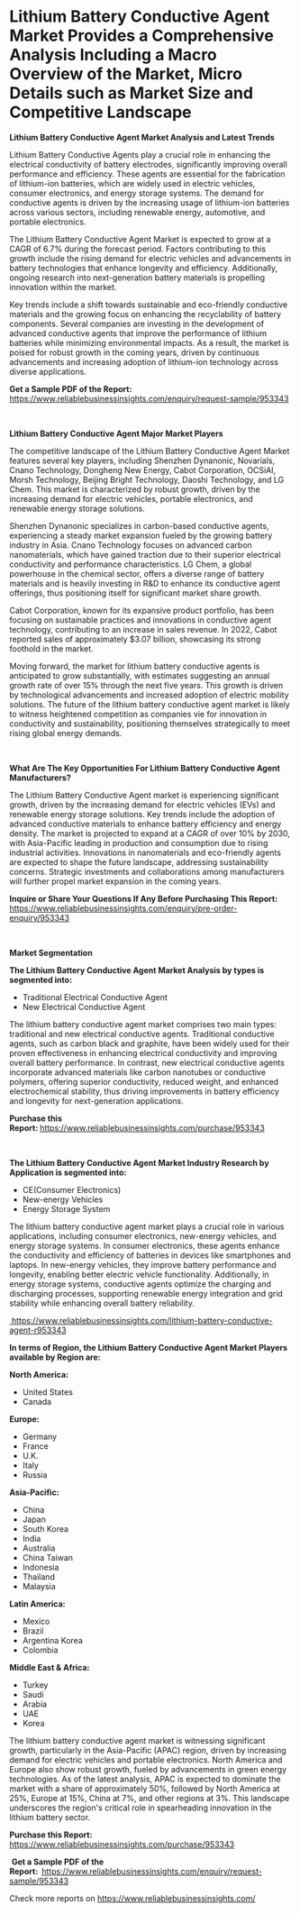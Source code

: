 <p><h1>Lithium Battery Conductive Agent Market Provides a Comprehensive Analysis Including a Macro Overview of the Market, Micro Details such as Market Size and Competitive Landscape</h1></p><p><strong>Lithium Battery Conductive Agent Market Analysis and Latest Trends</strong></p>
<p><p>Lithium Battery Conductive Agents play a crucial role in enhancing the electrical conductivity of battery electrodes, significantly improving overall performance and efficiency. These agents are essential for the fabrication of lithium-ion batteries, which are widely used in electric vehicles, consumer electronics, and energy storage systems. The demand for conductive agents is driven by the increasing usage of lithium-ion batteries across various sectors, including renewable energy, automotive, and portable electronics.</p><p>The Lithium Battery Conductive Agent Market is expected to grow at a CAGR of 6.7% during the forecast period. Factors contributing to this growth include the rising demand for electric vehicles and advancements in battery technologies that enhance longevity and efficiency. Additionally, ongoing research into next-generation battery materials is propelling innovation within the market. </p><p>Key trends include a shift towards sustainable and eco-friendly conductive materials and the growing focus on enhancing the recyclability of battery components. Several companies are investing in the development of advanced conductive agents that improve the performance of lithium batteries while minimizing environmental impacts. As a result, the market is poised for robust growth in the coming years, driven by continuous advancements and increasing adoption of lithium-ion technology across diverse applications.</p></p>
<p><strong>Get a Sample PDF of the Report:&nbsp;</strong> <a href="https://www.reliablebusinessinsights.com/enquiry/request-sample/953343?utm_campaign=2187&utm_medium=2&utm_source=Github&utm_content=ia&utm_term=01022025&utm_id=lithium-battery-conductive-agent">https://www.reliablebusinessinsights.com/enquiry/request-sample/953343</a></p>
<p>&nbsp;</p>
<p><strong>Lithium Battery Conductive Agent Major Market Players</strong></p>
<p><p>The competitive landscape of the Lithium Battery Conductive Agent Market features several key players, including Shenzhen Dynanonic, Novarials, Cnano Technology, Dongheng New Energy, Cabot Corporation, OCSiAI, Morsh Technology, Beijing Bright Technology, Daoshi Technology, and LG Chem. This market is characterized by robust growth, driven by the increasing demand for electric vehicles, portable electronics, and renewable energy storage solutions.</p><p>Shenzhen Dynanonic specializes in carbon-based conductive agents, experiencing a steady market expansion fueled by the growing battery industry in Asia. Cnano Technology focuses on advanced carbon nanomaterials, which have gained traction due to their superior electrical conductivity and performance characteristics. LG Chem, a global powerhouse in the chemical sector, offers a diverse range of battery materials and is heavily investing in R&D to enhance its conductive agent offerings, thus positioning itself for significant market share growth.</p><p>Cabot Corporation, known for its expansive product portfolio, has been focusing on sustainable practices and innovations in conductive agent technology, contributing to an increase in sales revenue. In 2022, Cabot reported sales of approximately $3.07 billion, showcasing its strong foothold in the market.</p><p>Moving forward, the market for lithium battery conductive agents is anticipated to grow substantially, with estimates suggesting an annual growth rate of over 15% through the next five years. This growth is driven by technological advancements and increased adoption of electric mobility solutions. The future of the lithium battery conductive agent market is likely to witness heightened competition as companies vie for innovation in conductivity and sustainability, positioning themselves strategically to meet rising global energy demands.</p></p>
<p>&nbsp;</p>
<p><strong>What Are The Key Opportunities For Lithium Battery Conductive Agent Manufacturers?</strong></p>
<p><p>The Lithium Battery Conductive Agent market is experiencing significant growth, driven by the increasing demand for electric vehicles (EVs) and renewable energy storage solutions. Key trends include the adoption of advanced conductive materials to enhance battery efficiency and energy density. The market is projected to expand at a CAGR of over 10% by 2030, with Asia-Pacific leading in production and consumption due to rising industrial activities. Innovations in nanomaterials and eco-friendly agents are expected to shape the future landscape, addressing sustainability concerns. Strategic investments and collaborations among manufacturers will further propel market expansion in the coming years.</p></p>
<p><strong>Inquire or Share Your Questions If Any Before Purchasing This Report:</strong> <a href="https://www.reliablebusinessinsights.com/enquiry/pre-order-enquiry/953343?utm_campaign=2187&utm_medium=2&utm_source=Github&utm_content=ia&utm_term=01022025&utm_id=lithium-battery-conductive-agent">https://www.reliablebusinessinsights.com/enquiry/pre-order-enquiry/953343</a></p>
<p>&nbsp;</p>
<p><strong>Market Segmentation</strong></p>
<p><strong>The Lithium Battery Conductive Agent Market Analysis by types is segmented into:</strong></p>
<p><ul><li>Traditional Electrical Conductive Agent</li><li>New Electrical Conductive Agent</li></ul></p>
<p><p>The lithium battery conductive agent market comprises two main types: traditional and new electrical conductive agents. Traditional conductive agents, such as carbon black and graphite, have been widely used for their proven effectiveness in enhancing electrical conductivity and improving overall battery performance. In contrast, new electrical conductive agents incorporate advanced materials like carbon nanotubes or conductive polymers, offering superior conductivity, reduced weight, and enhanced electrochemical stability, thus driving improvements in battery efficiency and longevity for next-generation applications.</p></p>
<p><strong>Purchase this Report:&nbsp;</strong><a href="https://www.reliablebusinessinsights.com/purchase/953343?utm_campaign=2187&utm_medium=2&utm_source=Github&utm_content=ia&utm_term=01022025&utm_id=lithium-battery-conductive-agent">https://www.reliablebusinessinsights.com/purchase/953343</a></p>
<p>&nbsp;</p>
<p><strong>The Lithium Battery Conductive Agent Market Industry Research by Application is segmented into:</strong></p>
<p><ul><li>CE(Consumer Electronics)</li><li>New-energy Vehicles</li><li>Energy Storage System</li></ul></p>
<p><p>The lithium battery conductive agent market plays a crucial role in various applications, including consumer electronics, new-energy vehicles, and energy storage systems. In consumer electronics, these agents enhance the conductivity and efficiency of batteries in devices like smartphones and laptops. In new-energy vehicles, they improve battery performance and longevity, enabling better electric vehicle functionality. Additionally, in energy storage systems, conductive agents optimize the charging and discharging processes, supporting renewable energy integration and grid stability while enhancing overall battery reliability.</p></p>
<p><a href="https://www.reliablebusinessinsights.com/lithium-battery-conductive-agent-r953343?utm_campaign=2187&utm_medium=2&utm_source=Github&utm_content=ia&utm_term=01022025&utm_id=lithium-battery-conductive-agent">&nbsp;https://www.reliablebusinessinsights.com/lithium-battery-conductive-agent-r953343</a></p>
<p><strong>In terms of Region, the Lithium Battery Conductive Agent Market Players available by Region are:</strong></p>
<p>
    <p> <strong> North America: </strong>
        <ul>
            <li>United States</li>
            <li>Canada</li>
        </ul>
        </p> 
    <p> <strong> Europe: </strong>
        <ul>
            <li>Germany</li>
            <li>France</li>
            <li>U.K.</li>
            <li>Italy</li>
            <li>Russia</li>
        </ul>
        </p> 
    <p> <strong> Asia-Pacific: </strong>
        <ul>
            <li>China</li>
            <li>Japan</li>
            <li>South Korea</li>
            <li>India</li>
            <li>Australia</li>
            <li>China Taiwan</li>
            <li>Indonesia</li>
            <li>Thailand</li>
            <li>Malaysia</li>
        </ul>
        </p> 
    <p> <strong> Latin America: </strong>
        <ul>
            <li>Mexico</li>
            <li>Brazil</li>
            <li>Argentina Korea</li>
            <li>Colombia</li>
        </ul>
        </p> 
    <p> <strong> Middle East & Africa: </strong>
        <ul>
            <li>Turkey</li>
            <li>Saudi</li>
            <li>Arabia</li>
            <li>UAE</li>
            <li>Korea</li>
        </ul>
    </p>
    </p>
<p><p>The lithium battery conductive agent market is witnessing significant growth, particularly in the Asia-Pacific (APAC) region, driven by increasing demand for electric vehicles and portable electronics. North America and Europe also show robust growth, fueled by advancements in green energy technologies. As of the latest analysis, APAC is expected to dominate the market with a share of approximately 50%, followed by North America at 25%, Europe at 15%, China at 7%, and other regions at 3%. This landscape underscores the region's critical role in spearheading innovation in the lithium battery sector.</p></p>
<p><strong>Purchase this Report: </strong><a href="https://www.reliablebusinessinsights.com/purchase/953343?utm_campaign=2187&utm_medium=2&utm_source=Github&utm_content=ia&utm_term=01022025&utm_id=lithium-battery-conductive-agent">https://www.reliablebusinessinsights.com/purchase/953343</a></p>
<p>&nbsp;<strong>Get a Sample PDF of the Report:&nbsp;&nbsp;</strong><a href="https://www.reliablebusinessinsights.com/enquiry/request-sample/953343?utm_campaign=2187&utm_medium=2&utm_source=Github&utm_content=ia&utm_term=01022025&utm_id=lithium-battery-conductive-agent">https://www.reliablebusinessinsights.com/enquiry/request-sample/953343</a></p>
<p><strong></strong></p>
<p>Check more reports on <a href="https://www.reliablebusinessinsights.com/?utm_campaign=2187&utm_medium=2&utm_source=Github&utm_content=ia&utm_term=01022025&utm_id=lithium-battery-conductive-agent">https://www.reliablebusinessinsights.com/</a></p>